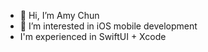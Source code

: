 - 👋 Hi, I’m Amy Chun
- 👀 I’m interested in iOS mobile development 
- I'm experienced in SwiftUI + Xcode
<!-- - 🌱 I’m currently learning 
- 💞️ I’m looking to collaborate on ...
- 📫 How to reach me ... -->

<!---
yrac34/yrac34 is a ✨ special ✨ repository because its `README.md` (this file) appears on your GitHub profile.
You can click the Preview link to take a look at your changes.
--->
